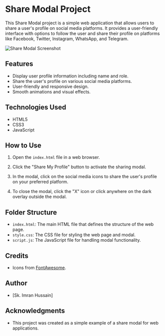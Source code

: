 # Share Modal Project

This Share Modal project is a simple web application that allows users to share a user's profile on social media platforms. It provides a user-friendly interface with options to follow the user and share their profile on platforms like Facebook, Twitter, Instagram, WhatsApp, and Telegram.

![Share Modal Screenshot](screenshot.png)

## Features

- Display user profile information including name and role.
- Share the user's profile on various social media platforms.
- User-friendly and responsive design.
- Smooth animations and visual effects.

## Technologies Used

- HTML5
- CSS3
- JavaScript

## How to Use

1. Open the `index.html` file in a web browser.

2. Click the "Share My Profile" button to activate the sharing modal.

3. In the modal, click on the social media icons to share the user's profile on your preferred platform.

4. To close the modal, click the "X" icon or click anywhere on the dark overlay outside the modal.

## Folder Structure

- `index.html`: The main HTML file that defines the structure of the web page.
- `style.css`: The CSS file for styling the web page and modal.
- `script.js`: The JavaScript file for handling modal functionality.

## Credits

- Icons from [FontAwesome](https://fontawesome.com/).

## Author

- [Sk. Imran Hussain]

## Acknowledgments

- This project was created as a simple example of a share modal for web applications.

